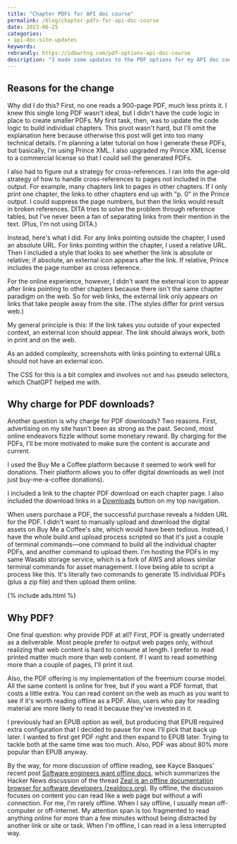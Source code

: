 ```yaml
---
title: "Chapter PDFs for API doc course"
permalink: /blog/chapter-pdfs-for-api-doc-course
date: 2023-06-25
categories:
- api-doc-site-updates
keywords: 
rebrandly: https://idbwrtng.com/pdf-options-api-doc-course
description: "I made some updates to the PDF options for my API doc course. Previously, I had one massive PDF that was 900+ pages. I split that long PDF into chapter PDFs instead, making each chapter PDF about 50-75 pages in length. I also put the chapter PDFs into the <a href='https://www.buymeacoffee.com/learnapidoc/extras'>Buy Me a Coffee Shop</a> digital downloads feature and priced them at $3 each or $20 for all."
---
```


## Reasons for the change 

Why did I do this? First, no one reads a 900-page PDF, much less prints it. I knew this single long PDF wasn't ideal, but I didn't have the code logic in place to create smaller PDFs. My first task, then, was to update the code logic to build individual chapters. This pivot wasn't hard, but I'll omit the explanation here because otherwise this post will get into too many technical details. I'm planning a later tutorial on how I generate these PDFs, but basically, I'm using Prince XML. I also upgraded my Prince XML license to a commercial license so that I could sell the generated PDFs.

I also had to figure out a strategy for cross-references. I ran into the age-old strategy of how to handle cross-references to pages not included in the output. For example, many chapters link to pages in other chapters. If I only print one chapter, the links to other chapters end up with "p. 0" in the Prince output. I could suppress the page numbers, but then the links would result in broken references. DITA tries to solve the problem through reference tables, but I've never been a fan of separating links from their mention in the text. (Plus, I'm not using DITA.)

Instead, here's what I did. For any links pointing outside the chapter, I used an absolute URL. For links pointing within the chapter, I used a relative URL. Then I included a style that looks to see whether the link is absolute or relative; if absolute, an external icon appears after the link. If relative, Prince includes the page number as cross reference.

For the online experience, however, I didn't want the external icon to appear after links pointing to other chapters because there isn't the same chapter paradigm on the web. So for web links, the external link only appears on links that take people away from the site. (The styles differ for print versus web.)

My general principle is this: If the link takes you outside of your expected context, an external icon should appear. The link should always work, both in print and on the web.

As an added complexity, screenshots with links pointing to external URLs should not have an external icon. 

The CSS for this is a bit complex and involves `not` and `has` pseudo selectors, which ChatGPT helped me with.

## Why charge for PDF downloads?

Another question is why charge for PDF downloads? Two reasons. First, advertising on my site hasn't been as strong as the past. Second, most online endeavors fizzle without some monetary reward. By charging for the PDFs, I'll be more motivated to make sure the content is accurate and current. 

I used the Buy Me a Coffee platform because it seemed to work well for donations. Their platform allows you to offer digital downloads as well (not just buy-me-a-coffee donations).

I included a link to the chapter PDF download on each chapter page. I also included the download links in a [Downloads](/learnapidoc/download.html) button on my top navigation. 

When users purchase a PDF, the successful purchase reveals a hidden URL for the PDF. I didn't want to manually upload and download the digital assets on Buy Me a Coffee's site, which would have been tedious. Instead, I have the whole build and upload process scripted so that it's just a couple of terminal commands&mdash;one command to build all the individual chapter PDFs, and another command to upload them. I'm hosting the PDFs in my same Wasabi storage service, which is a fork of AWS and allows similar terminal commands for asset management. I love being able to script a process like this. It's literally two commands to generate 15 individual PDFs (plus a zip file) and then upload them online.

{% include ads.html %}

## Why PDF?

One final question: why provide PDF at all? First, PDF is greatly underrated as a deliverable. Most people prefer to output web pages only, without realizing that web content is hard to consume at length. I prefer to read printed matter much more than web content. If I want to read something more than a couple of pages, I'll print it out.

Also, the PDF offering is my implementation of the freemium course model. All the same content is online for free, but if you want a PDF format, that costs a little extra. You can read content on the web as much as you want to see if it's worth reading offline as a PDF. Also, users who pay for reading material are more likely to read it because they've invested in it.

I previously had an EPUB option as well, but producing that EPUB required extra configuration that I decided to pause for now. I'll pick that back up later. I wanted to first get PDF right and then expand to EPUB later. Trying to tackle both at the same time was too much. Also, PDF was about 80% more popular than EPUB anyway.

By the way, for more discussion of offline reading, see Kayce Basques' recent post [Software engineers want offline docs](https://technicalwriting.tools/posts/offline-docs/), which summarizes the Hacker News discussion of the thread [Zeal is an offline documentation browser for software developers (zealdocs.org)](https://news.ycombinator.com/item?id=36135955). By offline, the discussion focuses on content you can read like a web page but without a wifi connection. For me, I'm rarely offline. When I say offline, I usually mean off-computer or off-internet. My attention span is too fragmented to read anything online for more than a few minutes without being distracted by another link or site or task. When I'm offline, I can read in a less interrupted way.

